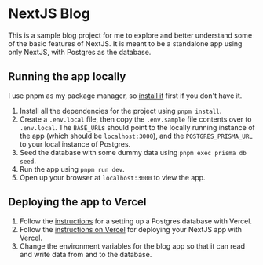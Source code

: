 # NextJS Blog

This is a sample blog project for me to explore and better understand some of the basic features of NextJS. It is meant to be a standalone app using only NextJS, with Postgres as the database.

## Running the app locally

I use pnpm as my package manager, so [install it](https://pnpm.io/installation) first if you don't have it.

1. Install all the dependencies for the project using `pnpm install`.
2. Create a `.env.local` file, then copy the `.env.sample` file contents over to `.env.local`. The `BASE_URL`s should point to the locally running instance of the app (which should be `localhost:3000`), and the `POSTGRES_PRISMA_URL` to your local instance of Postgres.
3. Seed the database with some dummy data using `pnpm exec prisma db seed`.
4. Run the app using `pnpm run dev`.
5. Open up your browser at `localhost:3000` to view the app.

## Deploying the app to Vercel

1. Follow the [instructions](https://vercel.com/docs/storage/vercel-postgres/quickstart) for a setting up a Postgres database with Vercel.
2. Follow the [instructions on Vercel](https://nextjs.org/learn/basics/deploying-nextjs-app) for deploying your NextJS app with Vercel.
3. Change the environment variables for the blog app so that it can read and write data from and to the database.
